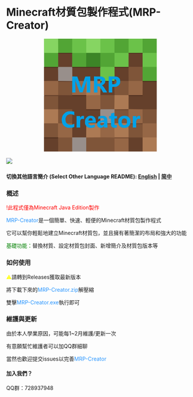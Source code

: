 # Minecraft材質包製作程式(MRP-Creator)

<div align="center">
  <img src="https://raw.githubusercontent.com/xhjt2/MRP-Creator/859f064c84cfe9d82070439385adc28d18e39c1b/img/MRP-Creator-logo.svg" width="60%" alt="MRP-Creator" />
</div>

![](https://img.shields.io/badge/Minecraft-1.20.4-brightgreen.svg?colorB=469C00)

#### 切換其他語言簡介 (Select Other Language README): [English](../README.md) | [简中](README-CN.md)

### 概述
<font color=red>!此程式僅為Minecraft Java Edition製作</font>

<font color=#2895FF>MRP-Creator</font>是一個簡單、快速、輕便的Minecraft材質包製作程式

它可以幫你輕鬆地建立Minecraft材質包，並且擁有著簡潔的布局和強大的功能

<font color=green>基礎功能：</font>替換材質、設定材質包封面、新增簡介及材質包版本等

### 如何使用
<font color=yellow>⚠</font>請轉到Releases獲取最新版本

將下載下來的<font color=#2895FF>MRP-Creator.zip</font>解壓縮

雙擊<font color=#2895FF>MRP-Creator.exe</font>執行即可


### 維護與更新
由於本人學業原因，可能每1~2月維護/更新一次

有意願幫忙維護者可以加QQ群細聊

當然也歡迎提交issues以完善<font color=#2895FF>MRP-Creator</font>

#### 加入我們？
QQ群：728937948
